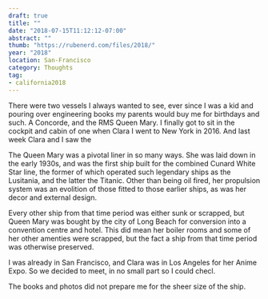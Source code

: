 ```yaml
---
draft: true
title: ""
date: "2018-07-15T11:12:12-07:00"
abstract: ""
thumb: "https://rubenerd.com/files/2018/"
year: "2018"
location: San-Francisco
category: Thoughts
tag:
- california2018
---
```

There were two vessels I always wanted to see, ever since I was a kid and pouring over engineering books my parents would buy me for birthdays and such. A Concorde, and the RMS Queen Mary. I finally got to sit in the cockpit and cabin of one when Clara I went to New York in 2016. And last week Clara and I saw the 

The Queen Mary was a pivotal liner in so many ways. She was laid down in the early 1930s, and was the first ship built for the combined Cunard White Star line, the former of which operated such legendary ships as the Lusitania, and the latter the Titanic. Other than being oil fired, her propulsion system was an evolition of those fitted to those earlier ships, as was her decor and external design.

Every other ship from that time period was either sunk or scrapped, but Queen Mary was bought by the city of Long Beach for conversion into a convention centre and hotel. This did mean her boiler rooms and some of her other amenties were scrapped, but the fact a ship from that time period was otherwise preserved.

I was already in San Francisco, and Clara was in Los Angeles for her Anime Expo. So we decided to meet, in no small part so I could checl.

The books and photos did not prepare me for the sheer size of the ship.
